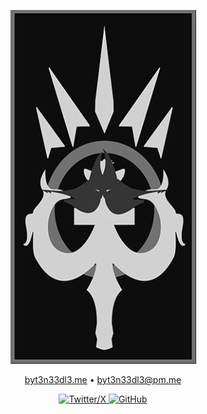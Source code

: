 <a href="https://github.com/byt3n33dl3"><p align="center">
<img src="/bme-flag.png">
</p></a>

<div align="center">
  <a href="https://byt3n33dl3.me">byt3n33dl3.me</a> •
  <a href="mailto:byt3n33dl3@pm.me">byt3n33dl3@pm.me</a>
<p></div>

<p align="center">
  <a href="https://twitter.com/byt3n33dl3"><img alt="Twitter/X" src="https://img.shields.io/twitter/follow/byt3n33dl3">
  <a href="https://github.com/byt3n33dl3"><img alt="GitHub" src="https://img.shields.io/github/followers/byt3n33dl3">
</p>
